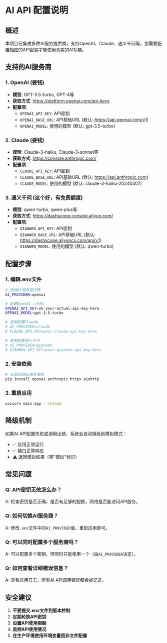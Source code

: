 # AI API 配置说明

## 概述

本项目已集成多种AI服务提供商，支持OpenAI、Claude、通义千问等。您需要配置相应的API密钥才能使用真实的AI功能。

## 支持的AI服务商

### 1. OpenAI (要钱)
- **模型**: GPT-3.5-turbo, GPT-4等
- **获取方式**: https://platform.openai.com/api-keys
- **配置项**:
  - `OPENAI_API_KEY`: API密钥
  - `OPENAI_BASE_URL`: API基础URL (默认: https://api.openai.com/v1)
  - `OPENAI_MODEL`: 使用的模型 (默认: gpt-3.5-turbo)

### 2. Claude (要钱)
- **模型**: Claude-3-haiku, Claude-3-sonnet等
- **获取方式**: https://console.anthropic.com/
- **配置项**:
  - `CLAUDE_API_KEY`: API密钥
  - `CLAUDE_BASE_URL`: API基础URL (默认: https://api.anthropic.com)
  - `CLAUDE_MODEL`: 使用的模型 (默认: claude-3-haiku-20240307)

### 3. 通义千问 (这个好，有免费额度)
- **模型**: qwen-turbo, qwen-plus等
- **获取方式**: https://dashscope.console.aliyun.com/
- **配置项**:
  - `QIANWEN_API_KEY`: API密钥
  - `QIANWEN_BASE_URL`: API基础URL (默认: https://dashscope.aliyuncs.com/api/v1)
  - `QIANWEN_MODEL`: 使用的模型 (默认: qwen-turbo)

## 配置步骤

### 1. 编辑.env文件
```bash
# 选择AI服务提供商
AI_PROVIDER=openai

# 配置OpenAI (示例)
OPENAI_API_KEY=sk-your-actual-api-key-here
OPENAI_MODEL=gpt-3.5-turbo

# 或者配置Claude
# AI_PROVIDER=claude
# CLAUDE_API_KEY=your-claude-api-key-here

# 或者配置通义千问
# AI_PROVIDER=qianwen
# QIANWEN_API_KEY=your-qianwen-api-key-here
```

### 2. 安装依赖
```bash
# 安装新的AI相关依赖
pip install openai anthropic httpx aiohttp
```

### 3. 重启应用
```bash
uvicorn main:app --reload
```

## 降级机制

如果AI API配置失败或调用出错，系统会自动降级到模拟模式：
- ✅ 应用正常运行
- ✅ 接口正常响应
- ⚠️ 返回模拟结果（带"模拟"标识）

## 常见问题

### Q: API密钥无效怎么办？
A: 检查密钥是否正确，是否有足够的配额，网络是否能访问API服务。

### Q: 如何切换AI服务商？
A: 修改`.env`文件中的`AI_PROVIDER`值，重启应用即可。

### Q: 可以同时配置多个服务商吗？
A: 可以配置多个密钥，但同时只能使用一个（由`AI_PROVIDER`决定）。

### Q: 如何查看详细错误信息？
A: 查看应用日志，所有AI API调用错误都会被记录。

## 安全建议

1. **不要提交.env文件到版本控制**
2. **定期轮换API密钥**
3. **设置API使用限额**
4. **监控API使用情况**
5. **在生产环境使用环境变量而非文件配置**
